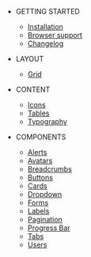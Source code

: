* GETTING STARTED
    * [Installation](getting-started/installation.md)
    * [Browser support](getting-started/browser-support.md)
    * [Changelog](getting-started/changelog.md)

* LAYOUT
    * [Grid](layout/grid.md)

* CONTENT
    * [Icons](content/icons.md)
    * [Tables](content/tables.md)
    * [Typography](content/typography.md)

* COMPONENTS
    * [Alerts](components/alerts.md)
    * [Avatars](components/avatars.md)
    * [Breadcrumbs](components/breadcrumbs.md)
    * [Buttons](components/buttons.md)
    * [Cards](components/cards.md)
    * [Dropdown](components/dropdown.md)
    * [Forms](components/forms.md)
    * [Labels](components/labels.md)
    * [Pagination](components/pagination.md)
    * [Progress Bar](components/progress-bars.md)
    * [Tabs](components/tabs.md)
    * [Users](components/users.md)